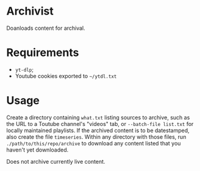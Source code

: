# Archivist

Doanloads content for archival.

# Requirements

* `yt-dlp`;
* Youtube cookies exported to `~/ytdl.txt`

# Usage

Create a directory containing `what.txt` listing sources to archive, such as the URL to a Toutube channel's "videos" tab, or `--batch-file list.txt` for locally maintained playlists.  If the archived content is to be datestamped, also create the file `timeseries`.  Within any directory with those files, run `./path/to/this/repo/archive` to download any content listed that you haven't yet downloaded.

Does not archive currently live content.
